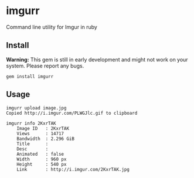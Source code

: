 imgurr
=======

Command line utility for Imgur in ruby


## Install
**Warning:** This gem is still in early development and might not work on your system. Please report any bugs. 

    gem install imgurr
    
## Usage
    imgurr upload image.jpg
    Copied http://i.imgur.com/PLWGJlc.gif to clipboard

    imgurr info 2KxrTAK
        Image ID   : 2KxrTAK
        Views      : 14717
        Bandwidth  : 2.296 GiB
        Title      :
        Desc       :
        Animated   : false
        Width      : 960 px
        Height     : 540 px
        Link       : http://i.imgur.com/2KxrTAK.jpg
    
